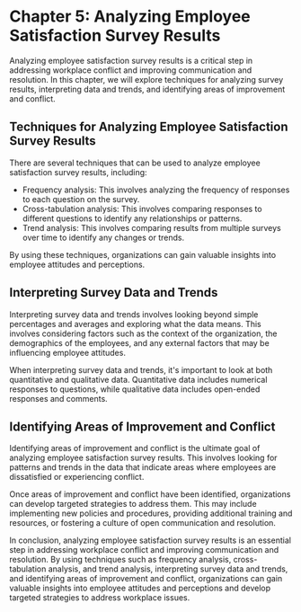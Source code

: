 Chapter 5: Analyzing Employee Satisfaction Survey Results
=========================================================

Analyzing employee satisfaction survey results is a critical step in addressing workplace conflict and improving communication and resolution. In this chapter, we will explore techniques for analyzing survey results, interpreting data and trends, and identifying areas of improvement and conflict.

Techniques for Analyzing Employee Satisfaction Survey Results
-------------------------------------------------------------

There are several techniques that can be used to analyze employee satisfaction survey results, including:

* Frequency analysis: This involves analyzing the frequency of responses to each question on the survey.
* Cross-tabulation analysis: This involves comparing responses to different questions to identify any relationships or patterns.
* Trend analysis: This involves comparing results from multiple surveys over time to identify any changes or trends.

By using these techniques, organizations can gain valuable insights into employee attitudes and perceptions.

Interpreting Survey Data and Trends
-----------------------------------

Interpreting survey data and trends involves looking beyond simple percentages and averages and exploring what the data means. This involves considering factors such as the context of the organization, the demographics of the employees, and any external factors that may be influencing employee attitudes.

When interpreting survey data and trends, it's important to look at both quantitative and qualitative data. Quantitative data includes numerical responses to questions, while qualitative data includes open-ended responses and comments.

Identifying Areas of Improvement and Conflict
---------------------------------------------

Identifying areas of improvement and conflict is the ultimate goal of analyzing employee satisfaction survey results. This involves looking for patterns and trends in the data that indicate areas where employees are dissatisfied or experiencing conflict.

Once areas of improvement and conflict have been identified, organizations can develop targeted strategies to address them. This may include implementing new policies and procedures, providing additional training and resources, or fostering a culture of open communication and resolution.

In conclusion, analyzing employee satisfaction survey results is an essential step in addressing workplace conflict and improving communication and resolution. By using techniques such as frequency analysis, cross-tabulation analysis, and trend analysis, interpreting survey data and trends, and identifying areas of improvement and conflict, organizations can gain valuable insights into employee attitudes and perceptions and develop targeted strategies to address workplace issues.
